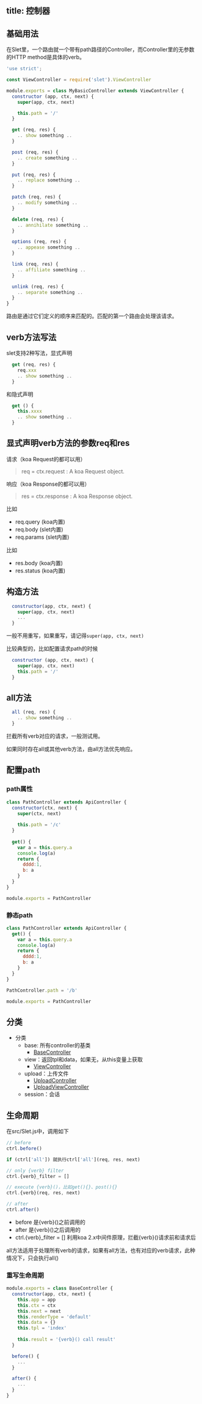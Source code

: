 title: 控制器
---

## 基础用法

在Slet里，一个路由就一个带有path路径的Controller，而Controller里的无参数的HTTP method是具体的verb。

```js
'use strict';

const ViewController = require('slet').ViewController

module.exports = class MyBasicController extends ViewController {
  constructor (app, ctx, next) {
    super(app, ctx, next)

    this.path = '/'
  }

  get (req, res) { 
    .. show something ..
  }

  post (req, res) { 
    .. create something ..
  }

  put (req, res) { 
    .. replace something ..
  }

  patch (req, res) { 
    .. modify something ..
  }

  delete (req, res) { 
    .. annihilate something ..
  }

  options (req, res) { 
    .. appease something ..
  }

  link (req, res) { 
    .. affiliate something ..
  }

  unlink (req, res) { 
    .. separate something ..
  }
}
```

路由是通过它们定义的顺序来匹配的。匹配的第一个路由会处理该请求。

## verb方法写法

slet支持2种写法，显式声明

```js
  get (req, res) { 
    req.xxx
    .. show something ..
  }
```

和隐式声明

```js
  get () { 
    this.xxxx
    .. show something ..
  }
```


## 显式声明verb方法的参数req和res

请求（koa Request的都可以用）

> req = ctx.request : A koa Request object.

响应（koa Response的都可以用）

> res = ctx.response : A koa Response object.

比如

- req.query   (koa内置)
- req.body    (slet内置)
- req.params  (slet内置)

比如
  
- res.body    (koa内置)
- res.status  (koa内置)

## 构造方法

```js
  constructor(app, ctx, next) {
    super(app, ctx, next)
    ...
  }
```

一般不用重写，如果重写，请记得`super(app, ctx, next)`

比较典型的，比如配置请求path的时候

```js
  constructor (app, ctx, next) {
    super(app, ctx, next)
    this.path = '/'
  }
```

## all方法

```js
  all (req, res) { 
    .. show something ..
  }
```

拦截所有verb对应的请求，一般测试用。

如果同时存在all或其他verb方法，由all方法优先响应。
  
## 配置path

### path属性

```js
class PathController extends ApiController {
  constructor(ctx, next) {
    super(ctx, next)
    
    this.path = '/c'
  }
  
  get() {
    var a = this.query.a
    console.log(a)
    return {
      dddd:1,
      b: a
    }
  } 
}

module.exports = PathController
```

### 静态path

```js
class PathController extends ApiController {
  get() {
    var a = this.query.a
    console.log(a)
    return {
      dddd:1,
      b: a
    }
  } 
}

PathController.path = '/b'

module.exports = PathController
```

## 分类

- 分类
    - base: 所有controller的基类
      - [BaseController](https://github.com/sletjs/BaseController)
    - view：返回tpl和data，如果无，从this变量上获取
      - [ViewController](https://github.com/sletjs/ViewController)
    - upload：上传文件
      - [UploadController](https://github.com/sletjs/UploadController)
      - [UploadViewController](https://github.com/sletjs/UploadViewController)
    - session：会话

## 生命周期

在src/Slet.js中，调用如下

```js
// before
ctrl.before()

if (ctrl['all']) 就执行ctrl['all'](req, res, next)

// only {verb} filter
ctrl.{verb}_filter = []

// execute {verb}()，比如get(){}、post(){}
ctrl.{verb}(req, res, next)

// after
ctrl.after()
```

- before 是{verb}()之前调用的
- after 是{verb}()之后调用的
- ctrl.{verb}_filter = [] 利用koa 2.x中间件原理，拦截{verb}()请求前和请求后

all方法适用于处理所有verb的请求，如果有all方法，也有对应的verb请求，此种情况下，只会执行all()

### 重写生命周期

```js
module.exports = class BaseController {
  constructor(app, ctx, next) {
    this.app = app
    this.ctx = ctx
    this.next = next
    this.renderType = 'default'
    this.data = {}
    this.tpl = 'index'
    
    this.result = '{verb}() call result'
  }

  before() {
    ...
  }

  after() {
    ...
  }
}
```

